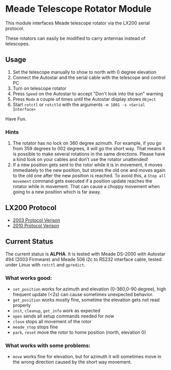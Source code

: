 # Meade Telescope Rotator Module

This module interfaces Meade telescope rotator via the LX200 serial protocol.

These rotators can easily be modified to carry antennas instead of telescopes.

## Usage

1. Set the telescope manually to show to north with 0 degree elevation
2. Connect the Autostar and the serial cable with the telescope and control PC
3. Turn on telescope rotator
4. Press `Speed` on the Autostar to accept "Don't look into the sun" warning
5. Press `Mode` a couple of times until the Autostar display shows `Object`
6. Start `rotctl` or `rotctld` with the arguments `-m 1801 -s <Serial
   Interface>`

Have Fun.

### Hints

1. The rotator has no lock on 360 degree azimuth.  For example, if you go from
   359 degrees to 002 degrees, it will go the short way.  That means it is
   possible to make several rotations in the same directions.  Please have a
   kind look on your cables and don't use the rotator unattended!
2. If a new position gets sent to the rotor while it is in movement, it moves
   immediately to the new position, but stores the old one and moves again to
   the old one after the new position is reached. To avoid this, a `Stop all
   movement` command gets executed if a position update reaches the rotator
   while in movement.  That can cause a choppy movement when going to a new
   position which is far away.

## LX200 Protocol

* [2003 Protocol Verison](https://www.meade.com/support/LX200CommandSet.pdf)
* [2010 Protocol Verison](https://www.meade.com/support/TelescopeProtocol_2010-10.pdf)

## Current Status

The current status is **ALPHA**. It is tested with Meade DS-2000 with Autostar
494 (2003 Firmware) and Meade 506 i2c to RS232 interface cable, tested under
Linux with `rotctl` and `gpredict`.

### What works good:

* `set_position` works for azimuth and elevation (0-360,0-90 degree), high
  frequent update (<2s) can cause sometimes unexpected behavior.
* `get_position` works mostly fine, sometime the elevation gets not read
  properly
* `init`, `cleanup`, `get_info` work as expected
* `open` sends all setup commands needed for now
* `close` stops all movement of the rotor
* `meade_stop` stops fine
* `park`, `reset` move the rotor to home position (north, elevation 0)

### What works with some problems:

* `move` works fine for elevation, but for azimuth it will sometimes move in
  the wrong direction caused by the short way movement.
